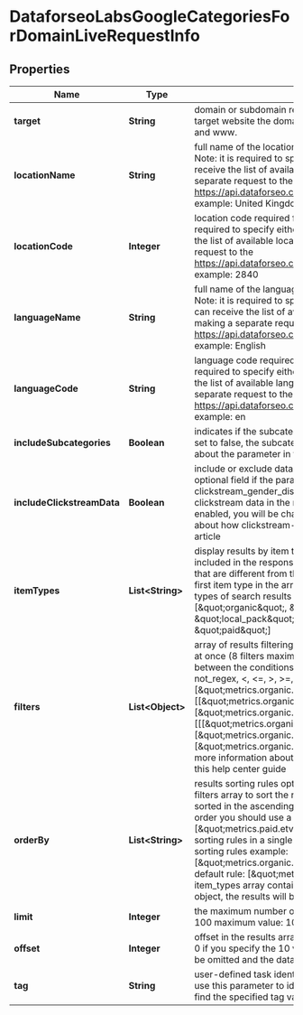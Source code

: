 

# DataforseoLabsGoogleCategoriesForDomainLiveRequestInfo


## Properties

| Name | Type | Description | Notes |
|------------ | ------------- | ------------- | -------------|
|**target** | **String** | domain or subdomain required field the domain or subdomain name of the target website the domain or subdomain should be specified without https:// and www. |  [optional] |
|**locationName** | **String** | full name of the location required field if you don’t specify location_code Note: it is required to specify either location_name or location_code you can receive the list of available locations with their location_name by making a separate request to the https://api.dataforseo.com/v3/dataforseo_labs/locations_and_languages example: United Kingdom |  [optional] |
|**locationCode** | **Integer** | location code required field if you don’t specify location_name Note: it is required to specify either location_name or location_code you can receive the list of available locations with their location_code by making a separate request to the https://api.dataforseo.com/v3/dataforseo_labs/locations_and_languages example: 2840 |  [optional] |
|**languageName** | **String** | full name of the language required field if you don’t specify language_code Note: it is required to specify either language_name or language_code you can receive the list of available languages with their language_name by making a separate request to the https://api.dataforseo.com/v3/dataforseo_labs/locations_and_languages example: English |  [optional] |
|**languageCode** | **String** | language code required field if you don’t specify language_name Note: it is required to specify either language_name or language_code you can receive the list of available languages with their language_code by making a separate request to the https://api.dataforseo.com/v3/dataforseo_labs/locations_and_languages example: en |  [optional] |
|**includeSubcategories** | **Boolean** | indicates if the subcategories will be included in the search optional field if set to false, the subcategories will be ignored default value: false learn more about the parameter in this help center article |  [optional] |
|**includeClickstreamData** | **Boolean** | include or exclude data from clickstream-based metrics in the result optional field if the parameter is set to true, you will receive clickstream_etv, clickstream_gender_distribution, and clickstream_age_distribution fields with clickstream data in the response default value: false with this parameter enabled, you will be charged double the price for the request learn more about how clickstream-based metrics are calculated in this help center article |  [optional] |
|**itemTypes** | **List&lt;String&gt;** | display results by item type optional field indicates the type of search results included in the response Note: if the item_types array contains item types that are different from the organic object, the results will be ordered by the first item type in the array; you will not be able to sort and filter results by the types of search results not included in the response; possible values: [\&quot;organic\&quot;, \&quot;paid\&quot;, \&quot;featured_snippet\&quot;, \&quot;local_pack\&quot;] default value: [\&quot;organic\&quot;, \&quot;paid\&quot;] |  [optional] |
|**filters** | **List&lt;Object&gt;** | array of results filtering parameters optional field you can add several filters at once (8 filters maximum) you should set a logical operator and, or between the conditions the following operators are supported: regex, not_regex, &lt;, &lt;&#x3D;, &gt;, &gt;&#x3D;, &#x3D;, &lt;&gt;, in, not_in example: [\&quot;metrics.organic.pos_1,\&quot;&gt;\&quot;,0] [[\&quot;metrics.organic.count\&quot;,\&quot;&gt;&#x3D;\&quot;,100], \&quot;and\&quot;, [\&quot;metrics.organic.impressions_etv\&quot;,\&quot;in\&quot;,[10,100]]] [[[\&quot;metrics.organic.count\&quot;,\&quot;&gt;&#x3D;\&quot;,100],\&quot;and\&quot;,[\&quot;metrics.organic.pos_1\&quot;,\&quot;&gt;\&quot;,0]], \&quot;or\&quot;, [\&quot;metrics.organic.impressions_etv\&quot;,\&quot;in\&quot;,[10,100]]] for more information about filters, please refer to Dataforseo Labs – Filters or this help center guide |  [optional] |
|**orderBy** | **List&lt;String&gt;** | results sorting rules optional field you can use the same values as in the filters array to sort the results possible sorting types: asc – results will be sorted in the ascending order desc – results will be sorted in the descending order you should use a comma to specify a sorting type example: [\&quot;metrics.paid.etv,asc\&quot;] Note: you can set no more than three sorting rules in a single request you should use a comma to separate several sorting rules example: [\&quot;metrics.organic.etv,desc\&quot;,\&quot;metrics.paid.count,asc\&quot;] default rule: [\&quot;metrics.organic.count,desc\&quot;] Note: if the item_types array contains item types that are different from the organic object, the results will be ordered by the first item type in the array |  [optional] |
|**limit** | **Integer** | the maximum number of returned categories optional field default value: 100 maximum value: 1000 |  [optional] |
|**offset** | **Integer** | offset in the results array of returned categories  optional field default value: 0 if you specify the 10 value, the first ten categories in the results array will be omitted and the data will be provided for the successive categories |  [optional] |
|**tag** | **String** | user-defined task identifier optional field the character limit is 255 you can use this parameter to identify the task and match it with the result you will find the specified tag value in the data object of the response |  [optional] |



